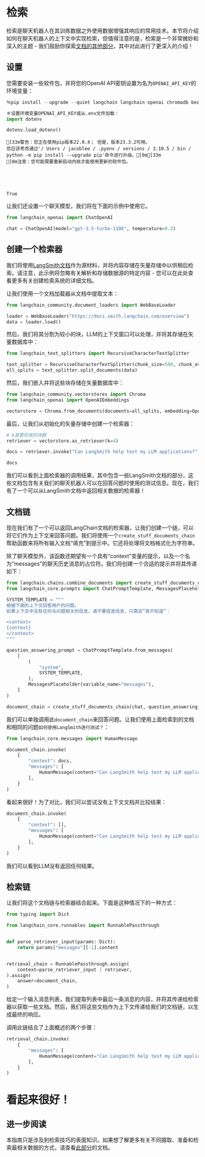 # 检索

检索是聊天机器人在其训练数据之外使用数据增强其响应的常用技术。本节将介绍如何在聊天机器人的上下文中实现检索，但值得注意的是，检索是一个非常微妙和深入的主题 - 我们鼓励你探索[文档的其他部分](/use_cases/question_answering/)，其中对此进行了更深入的介绍！

## 设置

您需要安装一些软件包，并将您的OpenAI API密钥设置为名为`OPENAI_API_KEY`的环境变量：

```python
％pip install --upgrade --quiet langchain langchain-openai chromadb beautifulsoup4

＃设置环境变量OPENAI_API_KEY或从.env文件加载：
import dotenv

dotenv.load_dotenv()
```

    [33m警告：您正在使用pip版本22.0.4； 但是，版本23.3.2可用。
    您应该考虑通过'/ Users / jacoblee / .pyenv / versions / 3.10.5 / bin / python -m pip install --upgrade pip'命令进行升级。[0m[33m
    [0m注意：您可能需要重新启动内核才能使用更新的软件包。
    




    True



让我们还设置一个聊天模型，我们将在下面的示例中使用它。

```python
from langchain_openai import ChatOpenAI

chat = ChatOpenAI(model="gpt-3.5-turbo-1106", temperature=0.2)
```

## 创建一个检索器

我们将使用[LangSmith文档](https://docs.smith.langchain.com/overview)作为源材料，并将内容存储在矢量存储中以供稍后检索。请注意，此示例将忽略有关解析和存储数据源的特定内容 - 您可以在此处查看更多有关创建检索系统的详细文档。

让我们使用一个文档加载器从文档中提取文本：

```python
from langchain_community.document_loaders import WebBaseLoader

loader = WebBaseLoader("https://docs.smith.langchain.com/overview")
data = loader.load()
```

然后，我们将其分割为较小的块，LLM的上下文窗口可以处理，并将其存储在矢量数据库中：

```python
from langchain_text_splitters import RecursiveCharacterTextSplitter

text_splitter = RecursiveCharacterTextSplitter(chunk_size=500, chunk_overlap=0)
all_splits = text_splitter.split_documents(data)
```

然后，我们嵌入并将这些块存储在矢量数据库中：

```python
from langchain_community.vectorstores import Chroma
from langchain_openai import OpenAIEmbeddings

vectorstore = Chroma.from_documents(documents=all_splits, embedding=OpenAIEmbeddings())
```

最后，让我们从初始化的矢量存储中创建一个检索器：

```python
# k是要检索的块数
retriever = vectorstore.as_retriever(k=4)

docs = retriever.invoke("Can LangSmith help test my LLM applications?")

docs
```

我们可以看到上面检索器的调用结果，其中包含一些LangSmith文档的部分，这些文档包含有关我们的聊天机器人可以在回答问题时使用的测试信息。现在，我们有了一个可以从LangSmith文档中返回相关数据的检索器！

## 文档链

现在我们有了一个可以返回LangChain文档的检索器，让我们创建一个链，可以将它们作为上下文来回答问题。我们将使用一个`create_stuff_documents_chain`帮助函数来将所有输入文档“填充”到提示中。它还将处理将文档格式化为字符串。

除了聊天模型外，该函数还期望有一个具有“context”变量的提示，以及一个名为“messages”的聊天历史消息的占位符。我们将创建一个合适的提示并将其传递如下：

```python
from langchain.chains.combine_documents import create_stuff_documents_chain
from langchain_core.prompts import ChatPromptTemplate, MessagesPlaceholder

SYSTEM_TEMPLATE = """
根据下面的上下文回答用户的问题。
如果上下文中没有任何与问题相关的信息，请不要捏造信息，只需说“我不知道”：

<context>
{context}
</context>
"""

question_answering_prompt = ChatPromptTemplate.from_messages(
    [
        (
            "system",
            SYSTEM_TEMPLATE,
        ),
        MessagesPlaceholder(variable_name="messages"),
    ]
)

document_chain = create_stuff_documents_chain(chat, question_answering_prompt)
```

我们可以单独调用此`document_chain`来回答问题。让我们使用上面检索到的文档和相同的问题`如何使用LangSmith进行测试？`：

```python
from langchain_core.messages import HumanMessage

document_chain.invoke(
    {
        "context": docs,
        "messages": [
            HumanMessage(content="Can LangSmith help test my LLM applications?")
        ],
    }
)
```

看起来很好！为了对比，我们可以尝试没有上下文文档并比较结果：

```python
document_chain.invoke(
    {
        "context": [],
        "messages": [
            HumanMessage(content="Can LangSmith help test my LLM applications?")
        ],
    }
)
```

我们可以看到LLM没有返回任何结果。

## 检索链

让我们将这个文档链与检索器结合起来。下面是这种情况下的一种方式：

```python
from typing import Dict

from langchain_core.runnables import RunnablePassthrough


def parse_retriever_input(params: Dict):
    return params["messages"][-1].content


retrieval_chain = RunnablePassthrough.assign(
    context=parse_retriever_input | retriever,
).assign(
    answer=document_chain,
)
```

给定一个输入消息列表，我们提取列表中最后一条消息的内容，并将其传递给检索器以获取一些文档。然后，我们将这些文档作为上下文传递给我们的文档链，以生成最终的响应。

调用此链结合了上面概述的两个步骤：

```python
retrieval_chain.invoke(
    {
        "messages": [
            HumanMessage(content="Can LangSmith help test my LLM applications?")
        ],
    }
)
```

看起来很好！
=======
## 进一步阅读

本指南只是涉及到检索技巧的表面知识。如果想了解更多有关不同摄取、准备和检索最相关数据的方式，请查看[此部分](/docs/modules/data_connection/)的文档。